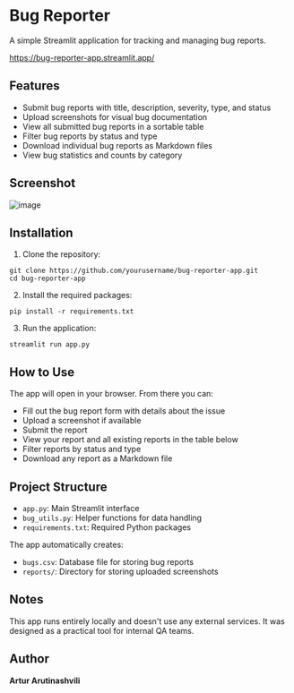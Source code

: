 # Bug Reporter

A simple Streamlit application for tracking and managing bug reports.


https://bug-reporter-app.streamlit.app/

## Features

- Submit bug reports with title, description, severity, type, and status
- Upload screenshots for visual bug documentation
- View all submitted bug reports in a sortable table
- Filter bug reports by status and type
- Download individual bug reports as Markdown files
- View bug statistics and counts by category


## Screenshot 
![image](https://github.com/user-attachments/assets/03533525-5279-4a9c-bbd5-564974c04c67)


## Installation

1. Clone the repository:
```
git clone https://github.com/yourusername/bug-reporter-app.git
cd bug-reporter-app
```

2. Install the required packages:
```
pip install -r requirements.txt
```

3. Run the application:
```
streamlit run app.py
```

## How to Use

The app will open in your browser. From there you can:
- Fill out the bug report form with details about the issue
- Upload a screenshot if available
- Submit the report
- View your report and all existing reports in the table below
- Filter reports by status and type
- Download any report as a Markdown file

## Project Structure

- `app.py`: Main Streamlit interface
- `bug_utils.py`: Helper functions for data handling
- `requirements.txt`: Required Python packages

The app automatically creates:
- `bugs.csv`: Database file for storing bug reports
- `reports/`: Directory for storing uploaded screenshots

## Notes

This app runs entirely locally and doesn't use any external services.
It was designed as a practical tool for internal QA teams.

## Author

**Artur Arutinashvili**  
